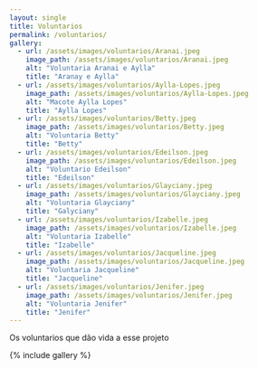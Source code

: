 ```yaml
---
layout: single
title: Voluntarios
permalink: /voluntarios/
gallery:
  - url: /assets/images/voluntarios/Aranai.jpeg
    image_path: /assets/images/voluntarios/Aranai.jpeg
    alt: "Voluntaria Aranai e Aylla"
    title: "Aranay e Aylla"
  - url: /assets/images/voluntarios/Aylla-Lopes.jpeg
    image_path: /assets/images/voluntarios/Aylla-Lopes.jpeg
    alt: "Macote Aylla Lopes"
    title: "Aylla Lopes"
  - url: /assets/images/voluntarios/Betty.jpeg
    image_path: /assets/images/voluntarios/Betty.jpeg
    alt: "Voluntaria Betty"
    title: "Betty"
  - url: /assets/images/voluntarios/Edeilson.jpeg
    image_path: /assets/images/voluntarios/Edeilson.jpeg
    alt: "Voluntario Edeilson"
    title: "Edeilson"
  - url: /assets/images/voluntarios/Glayciany.jpeg
    image_path: /assets/images/voluntarios/Glayciany.jpeg
    alt: "Voluntaria Glayciany"
    title: "Galyciany"
  - url: /assets/images/voluntarios/Izabelle.jpeg
    image_path: /assets/images/voluntarios/Izabelle.jpeg
    alt: "Voluntaria Izabelle"
    title: "Izabelle"
  - url: /assets/images/voluntarios/Jacqueline.jpeg
    image_path: /assets/images/voluntarios/Jacqueline.jpeg
    alt: "Voluntaria Jacqueline"
    title: "Jacqueline"
  - url: /assets/images/voluntarios/Jenifer.jpeg
    image_path: /assets/images/voluntarios/Jenifer.jpeg
    alt: "Voluntaria Jenifer"
    title: "Jenifer"
---
```


Os voluntarios que dão vida a esse projeto

{% include gallery %}